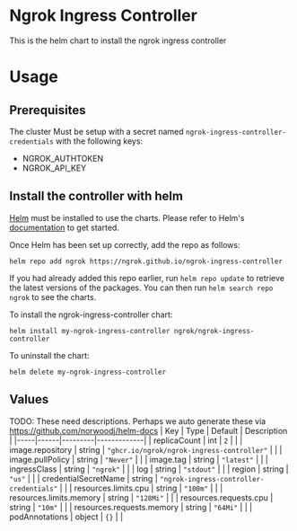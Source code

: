 # Ngrok Ingress Controller

This is the helm chart to install the ngrok ingress controller

# Usage

## Prerequisites

The cluster Must be setup with a secret named `ngrok-ingress-controller-credentials` with the following keys:
* NGROK_AUTHTOKEN
* NGROK_API_KEY

## Install the controller with helm

[Helm](https://helm.sh) must be installed to use the charts.  Please refer to
Helm's [documentation](https://helm.sh/docs) to get started.

Once Helm has been set up correctly, add the repo as follows:

`helm repo add ngrok https://ngrok.github.io/ngrok-ingress-controller`

If you had already added this repo earlier, run `helm repo update` to retrieve
the latest versions of the packages.  You can then run `helm search repo ngrok` to see the charts.

To install the ngrok-ingress-controller chart:

`helm install my-ngrok-ingress-controller ngrok/ngrok-ingress-controller`

To uninstall the chart:

`helm delete my-ngrok-ingress-controller`

## Values

TODO: These need descriptions. Perhaps we auto generate these via https://github.com/norwoodj/helm-docs
| Key | Type | Default | Description |
|-----|------|---------|-------------|
| replicaCount | int | `2` |  |
| image.repository | string | `"ghcr.io/ngrok/ngrok-ingress-controller"` |  |
| image.pullPolicy | string | `"Never"` |  |
| image.tag | string | `"latest"` |  |
| ingressClass | string | `"ngrok"` |  |
| log | string | `"stdout"` |  |
| region | string | `"us"` |  |
| credentialSecretName | string | `"ngrok-ingress-controller-credentials"` |  |
| resources.limits.cpu | string | `"100m"` |  |
| resources.limits.memory | string | `"128Mi"` |  |
| resources.requests.cpu | string | `"10m"` |  |
| resources.requests.memory | string | `"64Mi"` |  |
| podAnnotations | object | `{}` |  |